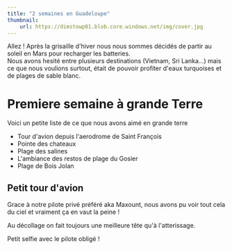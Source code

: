 ```yaml
---
title: "2 semaines en Guadeloupe"
thumbnail:
    url: https://dimstowp01.blob.core.windows.net/img/cover.jpg
---
```

Allez ! Après la grisaille d'hiver nous nous sommes décidés de partir au soleil en Mars pour recharger les batteries.  
Nous avons hesité entre plusieurs destinations (Vietnam, Sri Lanka...) mais ce que nous voulions surtout, était de pouvoir profiter d'eaux turquoises et de plages de sable blanc.

# Premiere semaine à grande Terre

Voici un petite liste de ce que nous avons aimé en grande terre

- Tour d'avion depuis l'aerodrome de Saint François
- Pointe des chateaux
- Plage des salines
- L'ambiance des restos de plage du Gosier
- Plage de Bois Jolan

## Petit tour d'avion

Grace à notre pilote privé préféré aka Maxount, nous avons pu voir tout cela du ciel et vraiment ça en vaut la peine !


Au décollage on fait toujours une meilleure tête qu'à l'atterissage.


Petit selfie avec le pilote obligé !


